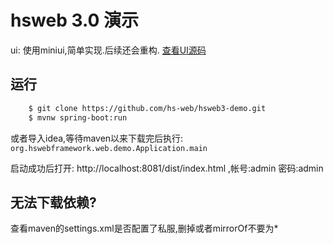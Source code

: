 # hsweb 3.0 演示

ui: 使用miniui,简单实现.后续还会重构. [查看UI源码](https://github.com/zhou-hao/hsweb-ui-miniui)

## 运行
```bash
    $ git clone https://github.com/hs-web/hsweb3-demo.git
    $ mvnw spring-boot:run
```

或者导入idea,等待maven以来下载完后执行: ``org.hswebframework.web.demo.Application.main``

启动成功后打开: http://localhost:8081/dist/index.html ,帐号:admin 密码:admin

## 无法下载依赖?
查看maven的settings.xml是否配置了私服,删掉或者mirrorOf不要为*